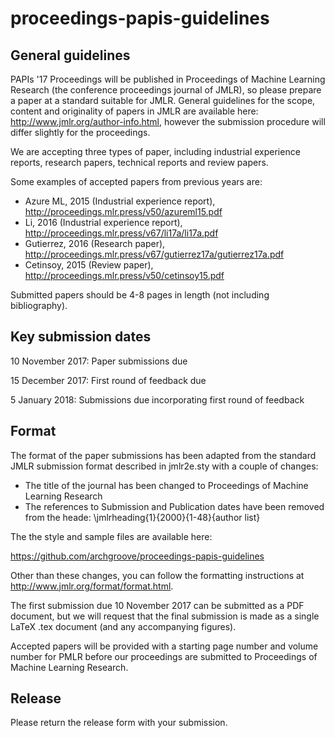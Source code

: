 # proceedings-papis-guidelines

## General guidelines

PAPIs '17 Proceedings will be published in Proceedings of Machine Learning Research (the conference proceedings journal of JMLR), so please prepare a paper at a standard suitable for JMLR. General guidelines for the scope, content and originality of papers in JMLR are available here: http://www.jmlr.org/author-info.html, however the submission procedure will differ slightly for the proceedings.

We are accepting three types of paper, including industrial experience reports, research papers, technical reports and review papers.

Some examples of accepted papers from previous years are:

* Azure ML, 2015 (Industrial experience report), http://proceedings.mlr.press/v50/azureml15.pdf
* Li, 2016 (Industrial experience report), http://proceedings.mlr.press/v67/li17a/li17a.pdf
* Gutierrez, 2016 (Research paper), http://proceedings.mlr.press/v67/gutierrez17a/gutierrez17a.pdf
* Cetinsoy, 2015 (Review paper), http://proceedings.mlr.press/v50/cetinsoy15.pdf

Submitted papers should be 4-8 pages in length (not including bibliography).

## Key submission dates

10 November 2017: Paper submissions due

15 December 2017: First round of feedback due

5 January 2018: Submissions due incorporating first round of feedback

## Format

The format of the paper submissions has been adapted from the standard JMLR submission format described in jmlr2e.sty with a couple of changes:

- The title of the journal has been changed to Proceedings of Machine Learning Research
- The references to Submission and Publication dates have been removed from the heade: \jmlrheading{1}{2000}{1-48}{author list}

The the style and sample files are available here:

https://github.com/archgroove/proceedings-papis-guidelines

Other than these changes, you can follow the formatting instructions at http://www.jmlr.org/format/format.html.

The first submission due 10 November 2017 can be submitted as a PDF document, but we will request that the final submission is made as a single LaTeX .tex document (and any accompanying figures).

Accepted papers will be provided with a starting page number and volume number for PMLR before our proceedings are submitted to Proceedings of Machine Learning Research.

## Release

Please return the release form with your submission.
